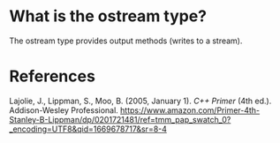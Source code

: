 # What is the ostream type? 

The ostream type provides output methods (writes to a stream). 




# References 
Lajolie, J., Lippman, S., Moo, B. (2005, January 1). *C++ Primer* (4th ed.). Addison-Wesley Professional. <https://www.amazon.com/Primer-4th-Stanley-B-Lippman/dp/0201721481/ref=tmm_pap_swatch_0?_encoding=UTF8&qid=1669678717&sr=8-4> 
